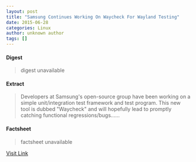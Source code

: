 ```yaml
---
layout: post
title: "Samsung Continues Working On Waycheck For Wayland Testing"
date: 2015-06-28
categories: Linux
author: unknown author
tags: []
---
```



#### Digest
>digest unavailable

#### Extract
>Developers at Samsung's open-source group have been working on a simple unit/integration test framework and test program. This new tool is dubbed "Waycheck" and will hopefully lead to promptly catching functional regressions/bugs......

#### Factsheet
>factsheet unavailable

[Visit Link](http://www.phoronix.com/scan.php?page=news_item&px=Waycheck-Wayland-Testing)


